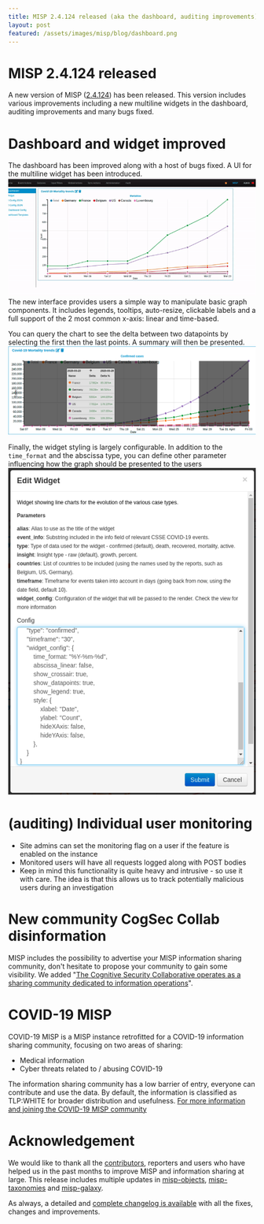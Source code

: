 ```yaml
---
title: MISP 2.4.124 released (aka the dashboard, auditing improvements)
layout: post
featured: /assets/images/misp/blog/dashboard.png
---
```


# MISP 2.4.124 released

A new version of MISP ([2.4.124](https://github.com/MISP/MISP/tree/v2.4.123)) has been released. This version includes various improvements including a new multiline widgets in the dashboard, auditing improvements and many bugs fixed.

# Dashboard and widget improved

The dashboard has been improved along with a host of bugs fixed. A UI for the multiline widget has been introduced.
<img src="/assets/images/misp/blog/2.4.124/multiline-demo.gif" alt="Multiline Demo" width="700"/>
The new interface provides users a simple way to manipulate basic graph components. It includes legends, tooltips, auto-resize, clickable labels and a full support of the 2 most common x-axis: linear and time-based.

You can query the chart to see the delta between two datapoints by selecting the first then the last points. A summary will then be presented.
<img src="/assets/images/misp/blog/2.4.124/multiline-brush-delta.png" alt="Multiline delta between points" width="700"/>


Finally, the widget styling is largely configurable. In addition to the `time_format` and the abscissa type, you can define other parameter influencing how the graph should be presented to the users
<img src="/assets/images/misp/blog/2.4.124/multiline-config.png" alt="Multiline Configuration sample" width="700"/>

# (auditing) Individual user monitoring

- Site admins can set the monitoring flag on a user if the feature is enabled on the instance
- Monitored users will have all requests logged along with POST bodies
- Keep in mind this functionality is quite heavy and intrusive - so use it with care. The idea is that this allows us to track potentially malicious users during an investigation

# New community CogSec Collab disinformation

MISP includes the possibility to advertise your MISP information sharing community, don't hesitate to propose your community to gain some visibility. We added "[The Cognitive Security Collaborative operates as a sharing community dedicated to information operations](https://www.misp-project.org/2020/03/26/cogsec-collab-misp-community.html)".

# COVID-19 MISP

COVID-19 MISP is a MISP instance retrofitted for a COVID-19 information sharing community, focusing on two areas of sharing:

- Medical information
- Cyber threats related to / abusing COVID-19

The information sharing community has a low barrier of entry, everyone can contribute and use the data. By default, the information is classified as TLP:WHITE for broader distribution and usefulness. [For more information and joining the COVID-19 MISP community](https://www.misp-project.org/covid-19-misp/)

# Acknowledgement

We would like to thank all the [contributors](https://www.misp-project.org/contributors), reporters and users who have helped us in the past months to improve MISP and information sharing at large. This release includes multiple updates in [misp-objects](https://www.misp-project.org/objects.html), [misp-taxonomies](https://www.misp-project.org/taxonomies.html) and [misp-galaxy](https://www.misp-project.org/galaxy.html).

As always, a detailed and [complete changelog is available](https://www.misp-project.org/Changelog.txt) with all the fixes, changes and improvements.


